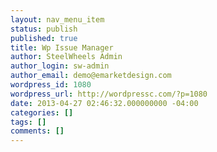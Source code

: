 ```yaml
---
layout: nav_menu_item
status: publish
published: true
title: Wp Issue Manager
author: SteelWheels Admin
author_login: sw-admin
author_email: demo@emarketdesign.com
wordpress_id: 1080
wordpress_url: http://wordpressc.com/?p=1080
date: 2013-04-27 02:46:32.000000000 -04:00
categories: []
tags: []
comments: []
---
```


